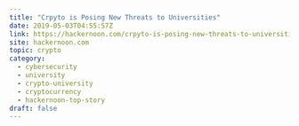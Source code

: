 ```yaml
---
title: "Crpyto is Posing New Threats to Universities"
date: 2019-05-03T04:55:57Z
link: https://hackernoon.com/crpyto-is-posing-new-threats-to-universities-f67eaccc2bae?source=rss----3a8144eabfe3---4
site: hackernoon.com
topic: crypto
category:
  - cybersecurity
  - university
  - crypto-university
  - cryptocurrency
  - hackernoon-top-story
draft: false
---
```

